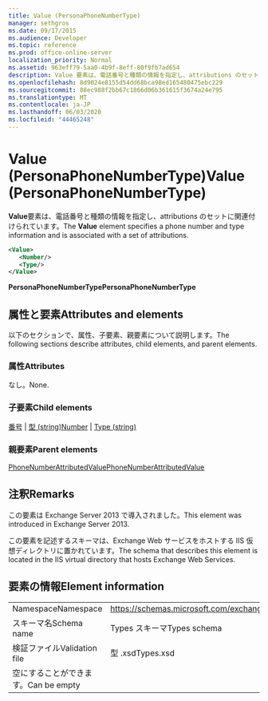 ```yaml
---
title: Value (PersonaPhoneNumberType)
manager: sethgros
ms.date: 09/17/2015
ms.audience: Developer
ms.topic: reference
ms.prod: office-online-server
localization_priority: Normal
ms.assetid: 963eff79-5aa0-4b9f-8eff-80f9fb7ad654
description: Value 要素は、電話番号と種類の情報を指定し、attributions のセットに関連付けられています。
ms.openlocfilehash: 8d9024e8155d54dd68bca98ed165480475ebc229
ms.sourcegitcommit: 88ec988f2bb67c1866d06b361615f3674a24e795
ms.translationtype: MT
ms.contentlocale: ja-JP
ms.lasthandoff: 06/03/2020
ms.locfileid: "44465248"
---
```

# <a name="value-personaphonenumbertype"></a><span data-ttu-id="3538b-103">Value (PersonaPhoneNumberType)</span><span class="sxs-lookup"><span data-stu-id="3538b-103">Value (PersonaPhoneNumberType)</span></span>

<span data-ttu-id="3538b-104">**Value**要素は、電話番号と種類の情報を指定し、attributions のセットに関連付けられています。</span><span class="sxs-lookup"><span data-stu-id="3538b-104">The **Value** element specifies a phone number and type information and is associated with a set of attributions.</span></span> 
  
```XML
<Value>
   <Number/>
   <Type/>
</Value>
```

<span data-ttu-id="3538b-105">**PersonaPhoneNumberType**</span><span class="sxs-lookup"><span data-stu-id="3538b-105">**PersonaPhoneNumberType**</span></span>

## <a name="attributes-and-elements"></a><span data-ttu-id="3538b-106">属性と要素</span><span class="sxs-lookup"><span data-stu-id="3538b-106">Attributes and elements</span></span>

<span data-ttu-id="3538b-107">以下のセクションで、属性、子要素、親要素について説明します。</span><span class="sxs-lookup"><span data-stu-id="3538b-107">The following sections describe attributes, child elements, and parent elements.</span></span>
  
### <a name="attributes"></a><span data-ttu-id="3538b-108">属性</span><span class="sxs-lookup"><span data-stu-id="3538b-108">Attributes</span></span>

<span data-ttu-id="3538b-109">なし。</span><span class="sxs-lookup"><span data-stu-id="3538b-109">None.</span></span>
  
### <a name="child-elements"></a><span data-ttu-id="3538b-110">子要素</span><span class="sxs-lookup"><span data-stu-id="3538b-110">Child elements</span></span>

<span data-ttu-id="3538b-111">[番号](number.md)  | [型 (string)](type-string.md)</span><span class="sxs-lookup"><span data-stu-id="3538b-111">[Number](number.md) | [Type (string)](type-string.md)</span></span>
  
### <a name="parent-elements"></a><span data-ttu-id="3538b-112">親要素</span><span class="sxs-lookup"><span data-stu-id="3538b-112">Parent elements</span></span>

[<span data-ttu-id="3538b-113">PhoneNumberAttributedValue</span><span class="sxs-lookup"><span data-stu-id="3538b-113">PhoneNumberAttributedValue</span></span>](phonenumberattributedvalue.md)
  
## <a name="remarks"></a><span data-ttu-id="3538b-114">注釈</span><span class="sxs-lookup"><span data-stu-id="3538b-114">Remarks</span></span>

<span data-ttu-id="3538b-115">この要素は Exchange Server 2013 で導入されました。</span><span class="sxs-lookup"><span data-stu-id="3538b-115">This element was introduced in Exchange Server 2013.</span></span>
  
<span data-ttu-id="3538b-116">この要素を記述するスキーマは、Exchange Web サービスをホストする IIS 仮想ディレクトリに置かれています。</span><span class="sxs-lookup"><span data-stu-id="3538b-116">The schema that describes this element is located in the IIS virtual directory that hosts Exchange Web Services.</span></span>
  
## <a name="element-information"></a><span data-ttu-id="3538b-117">要素の情報</span><span class="sxs-lookup"><span data-stu-id="3538b-117">Element information</span></span>

|||
|:-----|:-----|
|<span data-ttu-id="3538b-118">Namespace</span><span class="sxs-lookup"><span data-stu-id="3538b-118">Namespace</span></span>  <br/> |https://schemas.microsoft.com/exchange/services/2006/types  <br/> |
|<span data-ttu-id="3538b-119">スキーマ名</span><span class="sxs-lookup"><span data-stu-id="3538b-119">Schema name</span></span>  <br/> |<span data-ttu-id="3538b-120">Types スキーマ</span><span class="sxs-lookup"><span data-stu-id="3538b-120">Types schema</span></span>  <br/> |
|<span data-ttu-id="3538b-121">検証ファイル</span><span class="sxs-lookup"><span data-stu-id="3538b-121">Validation file</span></span>  <br/> |<span data-ttu-id="3538b-122">型 .xsd</span><span class="sxs-lookup"><span data-stu-id="3538b-122">Types.xsd</span></span>  <br/> |
|<span data-ttu-id="3538b-123">空にすることができます。</span><span class="sxs-lookup"><span data-stu-id="3538b-123">Can be empty</span></span>  <br/> ||
   

